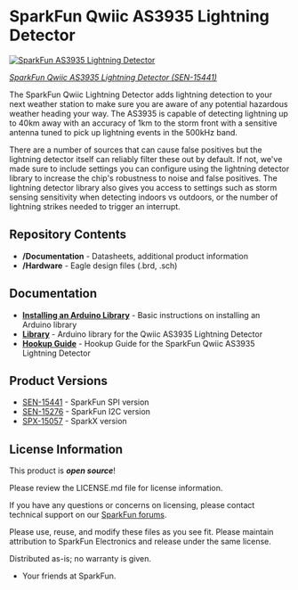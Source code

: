  SparkFun Qwiic AS3935 Lightning Detector
========================================

[![SparkFun AS3935 Lightning Detector](https://cdn.sparkfun.com//assets/parts/1/4/0/1/5/15441-SparkFun_Lightning_Detector_-_AS3935_-01.jpg)](https://www.sparkfun.com/products/15441)

[*SparkFun Qwiic AS3935 Lightning Detector (SEN-15441)*](https://www.sparkfun.com/products/15441)


The SparkFun Qwiic Lightning Detector adds lightning detection to your next weather station to make sure you are aware of any potential hazardous weather heading your way. The AS3935 is capable of detecting lightning up to 40km away with an accuracy of 1km to the storm front with a sensitive antenna tuned to pick up lightning events in the 500kHz band. 

There are a number of sources that can cause false positives but the lightning detector itself can reliably filter these out by default. If not, we've made sure to include settings you can configure using the lightning detector library to increase the chip's robustness to noise and false positives. The lightning detector library also gives you access to settings such as storm sensing sensitivity when detecting indoors vs outdoors, or the number of lightning strikes needed to trigger an interrupt.

Repository Contents
-------------------

* **/Documentation** - Datasheets, additional product information
* **/Hardware** - Eagle design files (.brd, .sch)

Documentation
--------------
* **[Installing an Arduino Library](https://learn.sparkfun.com/tutorials/installing-an-arduino-library/)** - Basic instructions on installing an Arduino library
* **[Library](https://github.com/sparkfun/SparkFun_AS3935_Lightning_Detector_Arduino_Library)** - Arduino library for the Qwiic AS3935 Lightning Detector
* **[Hookup Guide](https://learn.sparkfun.com/tutorials/sparkfun-qwiic-as3935-lightning-detector-hookup-guide)** - Hookup Guide for the SparkFun Qwiic AS3935 Lightning Detector

Product Versions
--------------
* [SEN-15441](https://www.sparkfun.com/products/15441) - SparkFun SPI version
* [SEN-15276](https://www.sparkfun.com/products/15276) - SparkFun I2C version
* [SPX-15057](https://www.sparkfun.com/products/retired/15057) - SparkX version

License Information
-------------------

This product is _**open source**_! 

Please review the LICENSE.md file for license information.

If you have any questions or concerns on licensing, please contact technical support on our [SparkFun forums](https://forum.sparkfun.com/viewforum.php?f=152).

Please use, reuse, and modify these files as you see fit. Please maintain attribution to SparkFun Electronics and release under the same license.

Distributed as-is; no warranty is given.

- Your friends at SparkFun.
